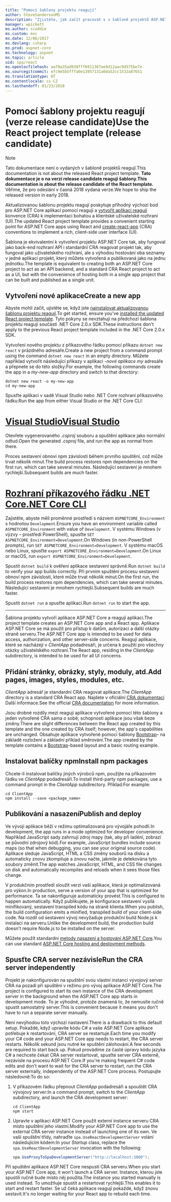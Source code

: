 ```yaml
---
title: "Pomocí šablony projektu reagují"
author: SteveSandersonMS
description: "Zjistěte, jak začít pracovat s v šabloně projektů ASP.NET Core jednostránkové aplikace (SPA) release candidate reagují a vytvořit aplikaci reagují."
manager: wpickett
ms.author: scaddie
ms.custom: mvc
ms.date: 12/06/2017
ms.devlang: csharp
ms.prod: aspnet-core
ms.technology: aspnet
ms.topic: article
uid: spa/react
ms.openlocfilehash: aa70a35ad938fff6911367ee9d12aac9d575be7e
ms.sourcegitcommit: efc9e5b5fffa0e13957131a0da52cc1532a87651
ms.translationtype: HT
ms.contentlocale: cs-CZ
ms.lasthandoff: 01/23/2018
---
```

# <a name="use-the-react-project-template-release-candidate"></a><span data-ttu-id="9d612-103">Pomocí šablony projektu reagují (verze release candidate)</span><span class="sxs-lookup"><span data-stu-id="9d612-103">Use the React project template (release candidate)</span></span>

> [!NOTE]
> <span data-ttu-id="9d612-104">Tato dokumentace není o vydaných v šabloně projektů reagují.</span><span class="sxs-lookup"><span data-stu-id="9d612-104">This documentation is not about the released React project template.</span></span> <span data-ttu-id="9d612-105">**Tato dokumentace je o na verzi release candidate reagují šablony.**</span><span class="sxs-lookup"><span data-stu-id="9d612-105">**This documentation is about the release candidate of the React template.**</span></span> <span data-ttu-id="9d612-106">Věříme, že pro odeslání v časná 2018 vydaná verze.</span><span class="sxs-lookup"><span data-stu-id="9d612-106">We hope to ship the released version in early 2018.</span></span>

<span data-ttu-id="9d612-107">Aktualizovanou šablonu projektu reagují poskytuje příhodný výchozí bod pro ASP.NET Core aplikací pomocí reagují a [vytvořit aplikaci reagují](https://github.com/facebookincubator/create-react-app) konvence (CRA) k implementaci bohatou a klientské uživatelské rozhraní (UI).</span><span class="sxs-lookup"><span data-stu-id="9d612-107">The updated React project template provides a convenient starting point for ASP.NET Core apps using React and [create-react-app](https://github.com/facebookincubator/create-react-app) (CRA) conventions to implement a rich, client-side user interface (UI).</span></span>

<span data-ttu-id="9d612-108">Šablona je ekvivalentní k vytvoření projektu ASP.NET Core tak, aby fungoval jako back-end rozhraní API i standardní CRA reagovat projekt tak, aby fungoval jako uživatelského rozhraní, ale s výhodou hostování oba seznamy v jedné aplikaci projekt, který můžete vytvořená a publikovaná jako na jednu jednotku.</span><span class="sxs-lookup"><span data-stu-id="9d612-108">The template is equivalent to creating both an ASP.NET Core project to act as an API backend, and a standard CRA React project to act as a UI, but with the convenience of hosting both in a single app project that can be built and published as a single unit.</span></span>

## <a name="create-a-new-app"></a><span data-ttu-id="9d612-109">Vytvoření nové aplikace</span><span class="sxs-lookup"><span data-stu-id="9d612-109">Create a new app</span></span>

<span data-ttu-id="9d612-110">Abyste mohli začít, ujistěte se, když jste [nainstalovat aktualizovanou šablonu projektu reagují](xref:spa/index#installation).</span><span class="sxs-lookup"><span data-stu-id="9d612-110">To get started, ensure you've [installed the updated React project template](xref:spa/index#installation).</span></span> <span data-ttu-id="9d612-111">Tyto pokyny se nevztahují na předchozí šablona projektu reagují součástí .NET Core 2.0.x SDK.</span><span class="sxs-lookup"><span data-stu-id="9d612-111">These instructions don't apply to the previous React project template included in the .NET Core 2.0.x SDK.</span></span>

<span data-ttu-id="9d612-112">Vytvoření nového projektu z příkazového řádku pomocí příkazu `dotnet new react` v prázdného adresáře.</span><span class="sxs-lookup"><span data-stu-id="9d612-112">Create a new project from a command prompt using the command `dotnet new react` in an empty directory.</span></span> <span data-ttu-id="9d612-113">Můžete například vytvořit následující příkazy v aplikaci *-nové aplikace my* adresáře a přepnete se do této složky:</span><span class="sxs-lookup"><span data-stu-id="9d612-113">For example, the following commands create the app in a *my-new-app* directory and switch to that directory:</span></span>

```console
dotnet new react -o my-new-app
cd my-new-app
```

<span data-ttu-id="9d612-114">Spusťte aplikaci v sadě Visual Studio nebo .NET Core rozhraní příkazového řádku:</span><span class="sxs-lookup"><span data-stu-id="9d612-114">Run the app from either Visual Studio or the .NET Core CLI:</span></span>

# <a name="visual-studiotabvisual-studio"></a>[<span data-ttu-id="9d612-115">Visual Studio</span><span class="sxs-lookup"><span data-stu-id="9d612-115">Visual Studio</span></span>](#tab/visual-studio)

<span data-ttu-id="9d612-116">Otevřete vygenerovaného *.csproj* souboru a spuštění aplikace jako normální odtud.</span><span class="sxs-lookup"><span data-stu-id="9d612-116">Open the generated *.csproj* file, and run the app as normal from there.</span></span>

<span data-ttu-id="9d612-117">Proces sestavení obnoví npm závislosti během prvního spuštění, což může trvat několik minut.</span><span class="sxs-lookup"><span data-stu-id="9d612-117">The build process restores npm dependencies on the first run, which can take several minutes.</span></span> <span data-ttu-id="9d612-118">Následující sestavení je mnohem rychlejší.</span><span class="sxs-lookup"><span data-stu-id="9d612-118">Subsequent builds are much faster.</span></span>

# <a name="net-core-clitabnetcore-cli"></a>[<span data-ttu-id="9d612-119">Rozhraní příkazového řádku .NET Core</span><span class="sxs-lookup"><span data-stu-id="9d612-119">.NET Core CLI</span></span>](#tab/netcore-cli)

<span data-ttu-id="9d612-120">Zajistěte, abyste měli proměnné prostředí s názvem `ASPNETCORE_Environment` s hodnotou `Development`.</span><span class="sxs-lookup"><span data-stu-id="9d612-120">Ensure you have an environment variable called `ASPNETCORE_Environment` with value of `Development`.</span></span> <span data-ttu-id="9d612-121">V systému Windows (v výzvy – prostředí PowerShell), spusťte `SET ASPNETCORE_Environment=Development`.</span><span class="sxs-lookup"><span data-stu-id="9d612-121">On Windows (in non-PowerShell prompts), run `SET ASPNETCORE_Environment=Development`.</span></span> <span data-ttu-id="9d612-122">V systému macOS nebo Linux, spusťte `export ASPNETCORE_Environment=Development`.</span><span class="sxs-lookup"><span data-stu-id="9d612-122">On Linux or macOS, run `export ASPNETCORE_Environment=Development`.</span></span>

<span data-ttu-id="9d612-123">Spustit `dotnet build` k ověření aplikace sestavení správně.</span><span class="sxs-lookup"><span data-stu-id="9d612-123">Run `dotnet build` to verify your app builds correctly.</span></span> <span data-ttu-id="9d612-124">Při prvním spuštění procesu sestavení obnoví npm závislosti, které může trvat několik minut.</span><span class="sxs-lookup"><span data-stu-id="9d612-124">On the first run, the build process restores npm dependencies, which can take several minutes.</span></span> <span data-ttu-id="9d612-125">Následující sestavení je mnohem rychlejší.</span><span class="sxs-lookup"><span data-stu-id="9d612-125">Subsequent builds are much faster.</span></span>

<span data-ttu-id="9d612-126">Spustit `dotnet run` a spusťte aplikaci.</span><span class="sxs-lookup"><span data-stu-id="9d612-126">Run `dotnet run` to start the app.</span></span>

---

<span data-ttu-id="9d612-127">Šablona projektu vytvoří aplikace ASP.NET Core a reagují aplikaci.</span><span class="sxs-lookup"><span data-stu-id="9d612-127">The project template creates an ASP.NET Core app and a React app.</span></span> <span data-ttu-id="9d612-128">Aplikace ASP.NET Core se má použít pro přístup k datům, autorizaci a další otázky straně serveru.</span><span class="sxs-lookup"><span data-stu-id="9d612-128">The ASP.NET Core app is intended to be used for data access, authorization, and other server-side concerns.</span></span> <span data-ttu-id="9d612-129">Reagují aplikace, které se nacházejí v *ClientApp* podadresáři, je určena k použití pro všechny otázky uživatelského rozhraní.</span><span class="sxs-lookup"><span data-stu-id="9d612-129">The React app, residing in the *ClientApp* subdirectory, is intended to be used for all UI concerns.</span></span>

## <a name="add-pages-images-styles-modules-etc"></a><span data-ttu-id="9d612-130">Přidání stránky, obrázky, styly, moduly, atd.</span><span class="sxs-lookup"><span data-stu-id="9d612-130">Add pages, images, styles, modules, etc.</span></span>

<span data-ttu-id="9d612-131">*ClientApp* adresář je standardní CRA reagovat aplikace.</span><span class="sxs-lookup"><span data-stu-id="9d612-131">The *ClientApp* directory is a standard CRA React app.</span></span> <span data-ttu-id="9d612-132">Najdete v oficiální [CRA dokumentaci](https://github.com/facebookincubator/create-react-app/blob/master/packages/react-scripts/template/README.md) Další informace.</span><span class="sxs-lookup"><span data-stu-id="9d612-132">See the official [CRA documentation](https://github.com/facebookincubator/create-react-app/blob/master/packages/react-scripts/template/README.md) for more information.</span></span>

<span data-ttu-id="9d612-133">Jsou drobné rozdíly mezi reagují aplikace vytvořené pomocí této šablony a jeden vytvořené CRA sama o sobě; schopnosti aplikace jsou však beze změny.</span><span class="sxs-lookup"><span data-stu-id="9d612-133">There are slight differences between the React app created by this template and the one created by CRA itself; however, the app's capabilities are unchanged.</span></span> <span data-ttu-id="9d612-134">Obsahuje aplikace vytvořené pomocí šablony [Bootstrap](https://getbootstrap.com/)– na základě rozložení a základní příklad směrování.</span><span class="sxs-lookup"><span data-stu-id="9d612-134">The app created by the template contains a [Bootstrap](https://getbootstrap.com/)-based layout and a basic routing example.</span></span>

## <a name="install-npm-packages"></a><span data-ttu-id="9d612-135">Instalovat balíčky npm</span><span class="sxs-lookup"><span data-stu-id="9d612-135">Install npm packages</span></span>

<span data-ttu-id="9d612-136">Chcete-li instalovat balíčky jiných výrobců npm, použijte na příkazovém řádku ve *ClientApp* podadresáři.</span><span class="sxs-lookup"><span data-stu-id="9d612-136">To install third-party npm packages, use a command prompt in the *ClientApp* subdirectory.</span></span> <span data-ttu-id="9d612-137">Příklad:</span><span class="sxs-lookup"><span data-stu-id="9d612-137">For example:</span></span>

```console
cd ClientApp
npm install --save <package_name>
```

## <a name="publish-and-deploy"></a><span data-ttu-id="9d612-138">Publikování a nasazení</span><span class="sxs-lookup"><span data-stu-id="9d612-138">Publish and deploy</span></span>

<span data-ttu-id="9d612-139">Ve vývoji aplikace běží v režimu optimalizovaná pro vývojáře pohodlí.</span><span class="sxs-lookup"><span data-stu-id="9d612-139">In development, the app runs in a mode optimized for developer convenience.</span></span> <span data-ttu-id="9d612-140">Například JavaScript sady zahrnují zdroj mapy (tak, aby při ladění, zobrazí se původní zdrojový kód).</span><span class="sxs-lookup"><span data-stu-id="9d612-140">For example, JavaScript bundles include source maps (so that when debugging, you can see your original source code).</span></span> <span data-ttu-id="9d612-141">Aplikace sleduje JavaScript, HTML a CSS změny souborů na disku a automaticky znovu zkompiluje a znovu načte, jakmile je detekována tyto soubory změnit.</span><span class="sxs-lookup"><span data-stu-id="9d612-141">The app watches JavaScript, HTML, and CSS file changes on disk and automatically recompiles and reloads when it sees those files change.</span></span>

<span data-ttu-id="9d612-142">V produkčním prostředí sloužit verzi vaší aplikace, která je optimalizovaná pro výkon.</span><span class="sxs-lookup"><span data-stu-id="9d612-142">In production, serve a version of your app that is optimized for performance.</span></span> <span data-ttu-id="9d612-143">Ta se nakonfiguruje automaticky provést.</span><span class="sxs-lookup"><span data-stu-id="9d612-143">This is configured to happen automatically.</span></span> <span data-ttu-id="9d612-144">Když publikujete, je konfigurace sestavení vysílá minifikovaný, sestavení transpiled kódu na straně klienta.</span><span class="sxs-lookup"><span data-stu-id="9d612-144">When you publish, the build configuration emits a minified, transpiled build of your client-side code.</span></span> <span data-ttu-id="9d612-145">Na rozdíl od sestavení vývoj nevyžaduje produkční build Node.js k instalaci na serveru.</span><span class="sxs-lookup"><span data-stu-id="9d612-145">Unlike the development build, the production build doesn't require Node.js to be installed on the server.</span></span>

<span data-ttu-id="9d612-146">Můžete použít standardní [metody nasazení a hostování ASP.NET Core](xref:host-and-deploy/index).</span><span class="sxs-lookup"><span data-stu-id="9d612-146">You can use standard [ASP.NET Core hosting and deployment methods](xref:host-and-deploy/index).</span></span>

## <a name="run-the-cra-server-independently"></a><span data-ttu-id="9d612-147">Spusťte CRA server nezávisle</span><span class="sxs-lookup"><span data-stu-id="9d612-147">Run the CRA server independently</span></span>

<span data-ttu-id="9d612-148">Projekt je nakonfigurován na spuštění svou vlastní instanci vývojový server CRA na pozadí při spuštění v režimu pro vývoj aplikace ASP.NET Core.</span><span class="sxs-lookup"><span data-stu-id="9d612-148">The project is configured to start its own instance of the CRA development server in the background when the ASP.NET Core app starts in development mode.</span></span> <span data-ttu-id="9d612-149">To je výhodné, protože znamená to, že nemusíte ručně spustit samostatný server.</span><span class="sxs-lookup"><span data-stu-id="9d612-149">This is convenient because it means you don't have to run a separate server manually.</span></span>

<span data-ttu-id="9d612-150">Není nevýhodou toto výchozí nastavení.</span><span class="sxs-lookup"><span data-stu-id="9d612-150">There is a drawback to this default setup.</span></span> <span data-ttu-id="9d612-151">Pokaždé, když upravíte kódu C# a vaše ASP.NET Core aplikace potřebuje k restartování, CRA server se restartuje.</span><span class="sxs-lookup"><span data-stu-id="9d612-151">Each time you modify your C# code and your ASP.NET Core app needs to restart, the CRA server restarts.</span></span> <span data-ttu-id="9d612-152">Několik sekund jsou nutné ke spuštění zálohování.</span><span class="sxs-lookup"><span data-stu-id="9d612-152">A few seconds are required to start back up.</span></span> <span data-ttu-id="9d612-153">Pokud provádíme za časté úpravy kódu jazyka C# a nechcete čekat CRA server restartovat, spusťte server CRA externě, nezávisle na procesu ASP.NET Core.</span><span class="sxs-lookup"><span data-stu-id="9d612-153">If you're making frequent C# code edits and don't want to wait for the CRA server to restart, run the CRA server externally, independently of the ASP.NET Core process.</span></span> <span data-ttu-id="9d612-154">Postupujte následovně:</span><span class="sxs-lookup"><span data-stu-id="9d612-154">To do so:</span></span>

1. <span data-ttu-id="9d612-155">V příkazovém řádku přepnout *ClientApp* podadresáři a spouštět CRA vývojový server:</span><span class="sxs-lookup"><span data-stu-id="9d612-155">In a command prompt, switch to the *ClientApp* subdirectory, and launch the CRA development server:</span></span>

    ```console
    cd ClientApp
    npm start
    ```

2. <span data-ttu-id="9d612-156">Upravte v aplikaci ASP.NET Core použít externí instance serveru CRA místo spuštění jeho vlastní.</span><span class="sxs-lookup"><span data-stu-id="9d612-156">Modify your ASP.NET Core app to use the external CRA server instance instead of launching one of its own.</span></span> <span data-ttu-id="9d612-157">Ve vaší *spuštění* třídy, nahraďte `spa.UseReactDevelopmentServer` volání následujícím kódem:</span><span class="sxs-lookup"><span data-stu-id="9d612-157">In your *Startup* class, replace the `spa.UseReactDevelopmentServer` invocation with the following:</span></span>

    ```csharp
    spa.UseProxyToSpaDevelopmentServer("http://localhost:3000");
    ```

<span data-ttu-id="9d612-158">Při spuštění aplikace ASP.NET Core nespustí CRA serveru.</span><span class="sxs-lookup"><span data-stu-id="9d612-158">When you start your ASP.NET Core app, it won't launch a CRA server.</span></span> <span data-ttu-id="9d612-159">Instance, kterou jste spustili ručně bude místo něj použita.</span><span class="sxs-lookup"><span data-stu-id="9d612-159">The instance you started manually is used instead.</span></span> <span data-ttu-id="9d612-160">To umožňuje spustit a restartovat rychlejší.</span><span class="sxs-lookup"><span data-stu-id="9d612-160">This enables it to start and restart faster.</span></span> <span data-ttu-id="9d612-161">Se už čeká aplikace reagují pokaždé, když znovu sestavit.</span><span class="sxs-lookup"><span data-stu-id="9d612-161">It's no longer waiting for your React app to rebuild each time.</span></span>
